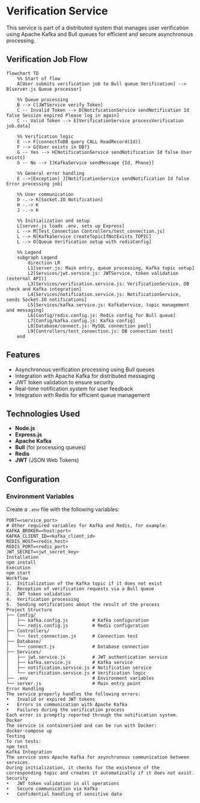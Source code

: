 # Verification Service

This service is part of a distributed system that manages user verification using Apache Kafka and Bull queues for efficient and secure asynchronous processing.

## Verification Job Flow

```mermaid
flowchart TD
    %% Start of flow
    A[User submits verification job to Bull queue Verification] --> B[server.js Queue processor]

    %% Queue processing
    B --> C[JWTService verify Token]
    C -- Invalid Token --> D[NotificationService sendNotification Id false Session expired Please log in again]
    C -- Valid Token --> E[VerificationService processVerification job.data]

    %% Verification logic
    E --> F[connectToDB query CALL ReadRecord(Id)]
    F --> G{User exists in DB?}
    G -- Yes --> H[NotificationService sendNotification Id false User exists]
    G -- No --> I[KafkaService sendMessage {Id, Phone}]

    %% General error handling
    E -->|Exception| J[NotificationService sendNotification Id false Error processing job]

    %% User communication
    D -.-> K[Socket.IO Notification]
    H -.-> K
    J -.-> K

    %% Initialization and setup
    L[server.js loads .env, sets up Express]
    L --> M[Test_Connection Controllers/test_connection.js]
    L --> N[KafkaService createTopicIfNotExists TOPIC]
    L --> O[Queue Verification setup with redisConfig]

    %% Legend
    subgraph Legend
        direction LR
        L1[server.js: Main entry, queue processing, Kafka topic setup]
        L2[Services/jwt.service.js: JWTService, token validation (external API)]
        L3[Services/verification.service.js: VerificationService, DB check and Kafka integration]
        L4[Services/notification.service.js: NotificationService, sends Socket.IO notifications]
        L5[Services/kafka.service.js: KafkaService, topic management and messaging]
        L6[Config/redis.config.js: Redis config for Bull queue]
        L7[Config/kafka.config.js: Kafka config]
        L8[Database/connect.js: MySQL connection pool]
        L9[Controllers/test_connection.js: DB connection test]
    end

```

## Features

- Asynchronous verification processing using Bull queues  
- Integration with Apache Kafka for distributed messaging  
- JWT token validation to ensure security  
- Real-time notification system for user feedback  
- Integration with Redis for efficient queue management

## Technologies Used

- **Node.js**  
- **Express.js**  
- **Apache Kafka**  
- **Bull** (for processing queues)  
- **Redis**  
- **JWT** (JSON Web Tokens)

## Configuration

### Environment Variables

Create a `.env` file with the following variables:

```env
PORT=<service_port>
# Other required variables for Kafka and Redis, for example:
KAFKA_BROKER=<host:port>
KAFKA_CLIENT_ID=<kafka_client_id>
REDIS_HOST=<redis_host>
REDIS_PORT=<redis_port>
JWT_SECRET=<jwt_secret_key>
Installation
npm install
Execution
npm start
Workflow
1.	Initialization of the Kafka topic if it does not exist
2.	Reception of verification requests via a Bull queue
3.	JWT token validation
4.	Verification processing
5.	Sending notifications about the result of the process
Project Structure
├── Config/
│   ├── kafka.config.js         # Kafka configuration
│   └── redis.config.js         # Redis configuration
├── Controllers/
│   └── test_connection.js      # Connection test
├── Database/
│   └── connect.js              # Database connection
├── Services/
│   ├── jwt.service.js          # JWT authentication service
│   ├── kafka.service.js        # Kafka service
│   ├── notification.service.js # Notification service
│   └── verification.service.js # Verification logic
├── .env                        # Environment variables
└── server.js                   # Main entry point
Error Handling
The service properly handles the following errors:
•	Invalid or expired JWT tokens
•	Errors in communication with Apache Kafka
•	Failures during the verification process
Each error is promptly reported through the notification system.
Docker
The service is containerized and can be run with Docker:
docker-compose up
Testing
To run tests:
npm test
Kafka Integration
The service uses Apache Kafka for asynchronous communication between services.
During initialization, it checks for the existence of the corresponding topic and creates it automatically if it does not exist.
Security
•	JWT token validation in all operations
•	Secure communication via Kafka
•	Confidential handling of sensitive data
